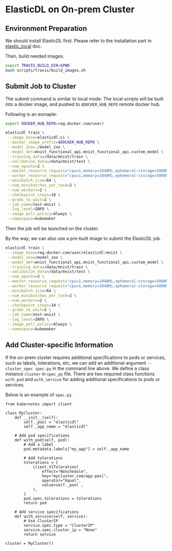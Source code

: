 # ElasticDL on On-prem Cluster

## Environment Preparation

We should install ElasticDL first. Please refer to the installation part in
[elastic_local](elasticdl_local.md) doc.

Then, build needed images.

```bash
export TRAVIS_BUILD_DIR=$PWD
bash scripts/travis/build_images.sh
```

## Submit Job to Cluster

The submit command is similar to local mode. The local scripts will be built
into a docker image, and pushed to `$DOCKER_HUB_REPO` remote docker hub.

Following is an exmaple:

```bash
export DOCKER_HUB_REPO=reg.docker.com/user/
```

```bash
elasticdl train \
 --image_base=elasticdl:ci \
 --docker_image_prefix=$DOCKER_HUB_REPO \
 --model_zoo=./model_zoo \
 --model_def=mnist_functional_api.mnist_functional_api.custom_model \
 --training_data=/data/mnist/train \
 --validation_data=/data/mnist/test \
 --num_epochs=2 \
 --master_resource_request="cpu=1,memory=2048Mi,ephemeral-storage=5000Mi" \
 --worker_resource_request="cpu=1,memory=2048Mi,ephemeral-storage=5000Mi" \
 --minibatch_size=64 \
 --num_minibatches_per_task=2 \
 --num_workers=2 \
 --checkpoint_steps=10 \
 --grads_to_wait=2 \
 --job_name=test-mnist \
 --log_level=INFO \
 --image_pull_policy=Always \
 --namespace=kubemaker
```

Then the job will be launched on the cluster.

By the way, we can also use a pre-built image to submit the ElasticDL job.

```bash
elasticdl train \
 --image_base=reg.docker.com/user/elasticdl:mnist \
 --model_zoo=/model_zoo \
 --model_def=mnist_functional_api.mnist_functional_api.custom_model \
 --training_data=/data/mnist/train \
 --validation_data=/data/mnist/test \
 --num_epochs=2 \
 --master_resource_request="cpu=1,memory=2048Mi,ephemeral-storage=5000Mi" \
 --worker_resource_request="cpu=1,memory=2048Mi,ephemeral-storage=5000Mi" \
 --minibatch_size=64 \
 --num_minibatches_per_task=2 \
 --num_workers=2 \
 --checkpoint_steps=10 \
 --grads_to_wait=2 \
 --job_name=test-mnist \
 --log_level=INFO \
 --image_pull_policy=Always \
 --namespace=kubemaker
```

## Add Cluster-specific Information

If the on-prem cluster requires additional specifications to pods or services, such as labels, tolerations, etc, we can add an additional argument `--cluster_spec spec.py` in the command line above. We define a class instance `cluster` in `spec_py` file. There are two required class functions `with_pod` and `with_service` for adding additional specifications to pods or services.

Below is an example of `spec.py`.

```
from kubernetes import client

class MyCluster:
    def __init__(self):
        self._pool = "elasticdl"
        self._app_name = "elasticdl"

    # Add pod specifications
    def with_pod(self, pod):
        # Add a label
        pod.metadata.labels["my_app"] = self._app_name
        
        # Add tolerations
        tolerations = [
            client.V1Toleration(
                effect="NoSchedule",
                key="mycluster.com/app-pool",
                operator="Equal",
                value=self._pool ,
            ),
        ]
        pod.spec.tolerations = tolerations
        return pod

    # Add service specifications
    def with_service(self, service):
        # Use ClusterIP
        service.spec.type = "ClusterIP"
        service.spec.cluster_ip = "None"
        return service
        
cluster = MyCluster()
```

